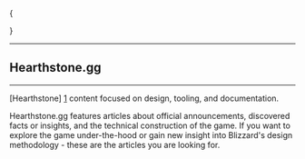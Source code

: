 {
	
}

---

Hearthstone.gg
--

* * *

[Hearthstone] [1] content focused on design, tooling, and documentation.

Hearthstone.gg features articles about official announcements, discovered facts or insights, and the technical construction of the game.  If you want to explore the game under-the-hood or gain new insight into Blizzard's design methodology - these are the articles you are looking for.

  [1]: http://www.playhearthstone.com    "Hearthstone"
  [2]: /about.html "Learn More"
